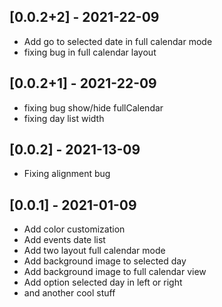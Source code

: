 ## [0.0.2+2] - 2021-22-09

* Add go to selected date in full calendar mode
* fixing bug in full calendar layout
  
## [0.0.2+1] - 2021-22-09

* fixing bug show/hide fullCalendar
* fixing day list width

## [0.0.2] - 2021-13-09

* Fixing alignment bug

## [0.0.1] - 2021-01-09

* Add color customization
* Add events date list
* Add two layout full calendar mode
* Add background image to selected day
* Add background image to full calendar view
* Add option selected day in left or right
* and another cool stuff
